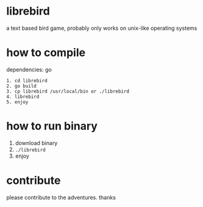 # librebird
a text based bird game, probably only works on unix-like operating systems

# how to compile
dependencies: go
```
1. cd librebird
2. go build
3. cp librebird /usr/local/bin or ./librebird
4. librebird
5. enjoy
```

# how to run binary
1. download binary
2. `./librebird`
3. enjoy

# contribute

please contribute to the adventures. thanks
